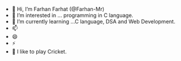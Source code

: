 - 👋 Hi, I’m Farhan Farhat (@Farhan-Mr) 
- 👀 I’m interested in ... programming in C language.
- 🌱 I’m currently learning ...C language, DSA and Web Development. 
- 📫 
- 😄 
- ⚡ 
- 🏏 I like to play Cricket.

<!---
Farhan-Mr/Farhan-Mr is a ✨ special ✨ repository because its `README.md` (this file) appears on your GitHub profile.
You can click the Preview link to take a look at your changes.
--->
